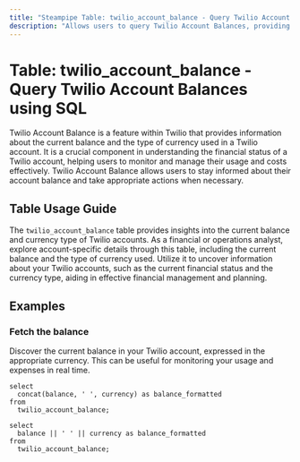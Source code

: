 ```yaml
---
title: "Steampipe Table: twilio_account_balance - Query Twilio Account Balances using SQL"
description: "Allows users to query Twilio Account Balances, providing insights into the current balance and currency type of Twilio accounts."
---
```


# Table: twilio_account_balance - Query Twilio Account Balances using SQL

Twilio Account Balance is a feature within Twilio that provides information about the current balance and the type of currency used in a Twilio account. It is a crucial component in understanding the financial status of a Twilio account, helping users to monitor and manage their usage and costs effectively. Twilio Account Balance allows users to stay informed about their account balance and take appropriate actions when necessary.

## Table Usage Guide

The `twilio_account_balance` table provides insights into the current balance and currency type of Twilio accounts. As a financial or operations analyst, explore account-specific details through this table, including the current balance and the type of currency used. Utilize it to uncover information about your Twilio accounts, such as the current financial status and the currency type, aiding in effective financial management and planning.

## Examples

### Fetch the balance
Discover the current balance in your Twilio account, expressed in the appropriate currency. This can be useful for monitoring your usage and expenses in real time.

```sql+postgres
select
  concat(balance, ' ', currency) as balance_formatted
from
  twilio_account_balance;
```

```sql+sqlite
select
  balance || ' ' || currency as balance_formatted
from
  twilio_account_balance;
```